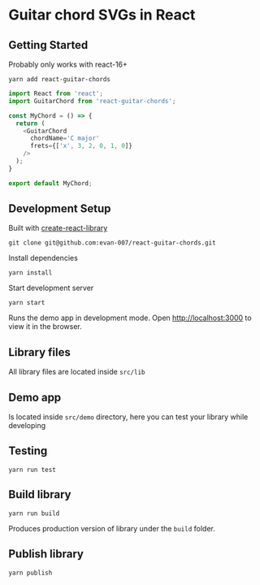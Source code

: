# Guitar chord SVGs in React

## Getting Started

Probably only works with react-16+

`yarn add react-guitar-chords`

```javascript
import React from 'react';
import GuitarChord from 'react-guitar-chords';

const MyChord = () => {
  return (
    <GuitarChord
      chordName='C major'
      frets={['x', 3, 2, 0, 1, 0]}
    />
  );
}

export default MyChord;
```

## Development Setup

Built with [create-react-library](https://github.com/udiliaInc/create-react-library.git)

````
git clone git@github.com:evan-007/react-guitar-chords.git
````

Install dependencies

`yarn install`

Start development server

`yarn start`

Runs the demo app in development mode.
Open [http://localhost:3000](http://localhost:3000) to view it in the browser.

## Library files

All library files are located inside `src/lib`

## Demo app

Is located inside `src/demo` directory, here you can test your library while developing

## Testing

`yarn run test`

## Build library

`yarn run build`

Produces production version of library under the `build` folder.

## Publish library

`yarn publish`
